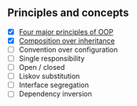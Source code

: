 ## Principles and concepts
- [x] [Four major principles of OOP](https://github.com/khandz/til/blob/master/programming/principles_and_concepts/four_major_principles_of_oop.md)
- [x] [Composition over inheritance](https://github.com/khandz/til/blob/master/programming/principles_and_concepts/composition_over_inheritance.md)
- [ ] Convention over configuration
- [ ] Single responsibility
- [ ] Open / closed
- [ ] Liskov substitution
- [ ] Interface segregation
- [ ] Dependency inversion
